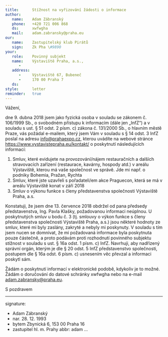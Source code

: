 ```yaml
---
title:      Stížnost na vyřizování žádosti o informace
author:
   name:    Adam Zábranský
   phone:   +420 721 006 868
   ds:      xwfwgha
   mail:    adam.zabransky@praha.eu
our:
   name:    Zastupitelský klub Pirátů
   sign:    Zk Pha \#9890
your:
   role:    Povinný subjekt
   name:    Výstaviště Praha, a.s.,
      -     
   address:
      -     Výstaviště 67, Bubeneč
      -     170 00 Praha 7
   ds:      
style:      letter
reminder:   true
---
```


Vážení,

dne 9. dubna 2018 jsem jako fyzická osoba v souladu se zákonem č. 106/1999 Sb., o svobodném přístupu k informacím (dále jen „InfZ“) a v souladu s ust. § 51 odst. 2 písm. c) zákona č. 131/2000 Sb., o hlavním městě Praze, vás požádal e-mailem, který jsem Vám v souladu s § 14 odst. 3 InfZ poslal na adresu info@prahaexpo.cz, kterou uvádíte na webové stránce https://www.vystavistepraha.eu/kontakt/ o poskytnutí následujících informací: 

1. Smluv, které evidujete na provozování/nájem restauračních a dalších stravovacích zařízení (restaurace, kavárny, hospody atd.) v areálu Výstaviště, kterou má vaše společnost ve správě. Jde mi např. o podniky Bohemia, Pražan, Rychta
2. Smluv, které jste uzavřeli s pořadateli/em akce Praguecon, která se má v areálu Výstaviště konat v září 2018
3. Smluv o výkonu funkce s členy představenstva společnosti Výstaviště Praha, a.s.

Konstatuji, že jsem dne 13. července 2018 obdržel od pana předsedy představenstva, Ing. Pavla Klašky, požadovanou informaci neúplnou. U poskytnutých smluv u bodu č. 3 (tj. smlouvy o výkon funkce s členy představenstva společnosti Výstaviště Praha, a.s.) jsou některé hodnoty ze smluv, které mi byly zaslány, zakryté a nebyly mi poskynuty. V souladu s tím jsem nucen se domnívat, že mi požadovaná informace byla poskytnuta pouze částečně, a proto podávám proti rozhodnutí povinného subjektu stížnost v souladu s ust. § 16a odst. 1 písm. c) InfZ. Navrhuji, aby nadřízený správní orgán, kterým je dle § 20 odst. 5 InfZ představenstvo společnosti, postupem dle § 16a odst. 6 písm. c) usnesením věc převzal a informaci poskytl sám.

Žádám o poskytnutí informací v elektronické podobě, kdykoliv je to možné. Žádám o doručování do datové schránky xwfwgha nebo na e-mail adam.zabransky@praha.eu.

S pozdravem

---
signature: 
  - Adam Zábranský
  - nar. 28. 12. 1993
  - bytem Zbynická 6, 153 00 Praha 16
  - zastupitel hl. m. Prahy
abbr:       adam
...
